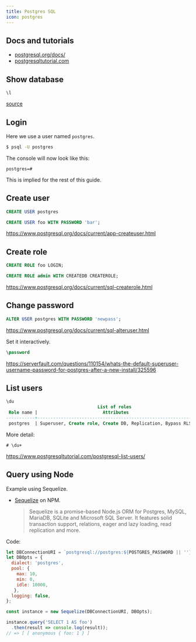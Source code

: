 ```yaml
---
title: Postgres SQL
icon: postgres
---
```


## Docs and tutorials

- [postgresql.org/docs/](https://www.postgresql.org/docs/)
- [postgresqltutorial.com](https://www.postgresqltutorial.com/)


## Show database

```
\l
```

[source](https://www.postgresqltutorial.com/postgresql-show-databases/)

## Login

Here we use a user named `postgres`.

```sh
$ psql -U postgres
```

The console will now look like this:

```
postgres=#
```

This is implied for the rest of this guide.

## Create user

```sql
CREATE USER postgres
```

```sql
CREATE USER foo WITH PASSWORD 'bar';
```

https://www.postgresql.org/docs/current/app-createuser.html


## Create role


```sql
CREATE ROLE foo LOGIN;
```
```sql
CREATE ROLE admin WITH CREATEDB CREATEROLE;
```

https://www.postgresql.org/docs/current/sql-createrole.html


## Change password

```sql
ALTER USER postgres WITH PASSWORD 'newpass';
```

https://www.postgresql.org/docs/current/sql-alteruser.html

Set it interactively.

```sql
\password
```

https://serverfault.com/questions/110154/whats-the-default-superuser-username-password-for-postgres-after-a-new-install/325596

## List users

```sql
\du
                                   List of roles
 Role name |                         Attributes                         | Member of
-----------+------------------------------------------------------------+-----------
 postgres  | Superuser, Create role, Create DB, Replication, Bypass RLS | {}
```

More detail:

```
# \du+
```

https://www.postgresqltutorial.com/postgresql-list-users/



## Query using Node

Example using Sequelize.

- [Sequelize](https://www.npmjs.com/package/sequelize) on NPM.
	> Sequelize is a promise-based Node.js ORM for Postgres, MySQL, MariaDB, SQLite and Microsoft SQL Server. It features solid transaction support, relations, eager and lazy loading, read replication and more.

Code:

```javascript
let DBConnectionURI = `postgresql://postgres:${POSTGRES_PASSWORD || ''}@postgres:5432/postgres`;
let DBOpts = {
  dialect: 'postgres',
  pool: {
    max: 10,
    min: 0,
    idle: 10000,
   },
  logging: false,
};

const instance = new Sequelize(DBConnectionURI, DBOpts);

instance.query('SELECT 1 AS foo')
  .then(result => console.log(result));
// => [ [ anonymous { foo: 1 } ]
```
